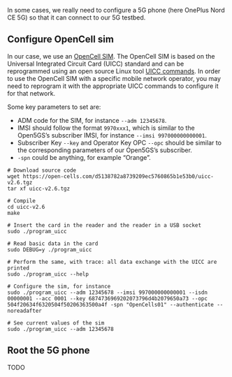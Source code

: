 In some cases, we really need to configure a 5G phone (here OnePlus Nord CE 5G) so that it can connect to our 5G testbed.

## Configure OpenCell sim

In our case, we use an [OpenCell SIM](https://open-cells.com/index.php/sim-cards/). The OpenCell SIM is based on the Universal Integrated Circuit Card (UICC) standard and can be reprogrammed using an open source Linux tool [UICC commands](https://open-cells.com/index.php/uiccsim-programing/). In order to use the OpenCell SIM with a specific mobile network operator, you may need to reprogram it with the appropriate UICC commands to configure it for that network.

Some key parameters to set are:
- ADM code for the SIM, for instance `--adm 12345678`.
- IMSI should follow the format `9970xxx1`, which is similar to the Open5GS’s subscriber IMSI, for instance `--imsi 997000000000001`.
- Subscriber Key `--key` and Operator Key OPC `--opc` should be similar to the corresponding parameters of our Open5GS’s subscriber.
- `-spn` could be anything, for example “Orange”.

```shell
# Download source code
wget https://open-cells.com/d5138782a8739209ec5760865b1e53b0/uicc-v2.6.tgz
tar xf uicc-v2.6.tgz

# Compile
cd uicc-v2.6
make

# Insert the card in the reader and the reader in a USB socket
sudo ./program_uicc

# Read basic data in the card
sudo DEBUG=y ./program_uicc

# Perform the same, with trace: all data exchange with the UICC are printed
sudo ./program_uicc --help 

# Configure the sim, for instance
sudo ./program_uicc --adm 12345678 --imsi 997000000000001 --isdn 00000001 --acc 0001 --key 6874736969202073796d4b2079650a73 --opc 504f20634f6320504f50206363500a4f -spn "OpenCells01" --authenticate --noreadafter

# See current values of the sim
sudo ./program_uicc --adm 12345678
```

## Root the 5G phone
TODO
